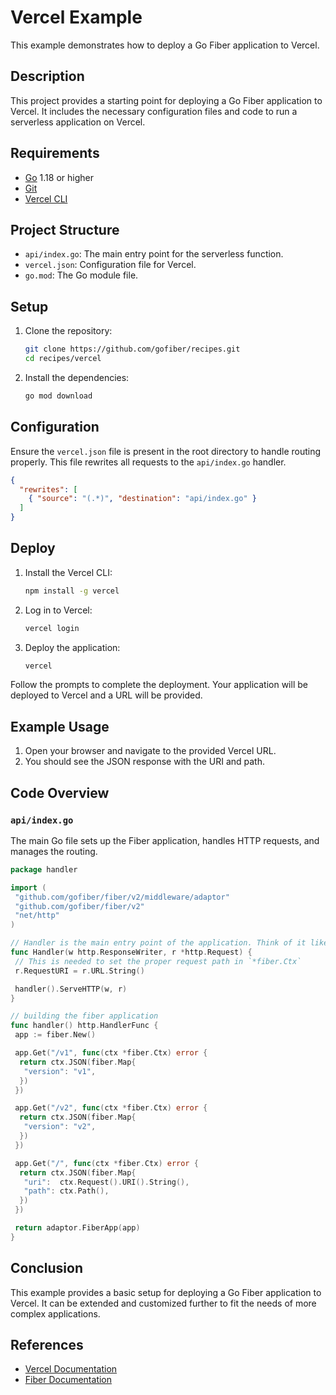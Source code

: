 # Vercel Example

This example demonstrates how to deploy a Go Fiber application to Vercel.

## Description

This project provides a starting point for deploying a Go Fiber application to Vercel. It includes the necessary configuration files and code to run a serverless application on Vercel.

## Requirements

- [Go](https://golang.org/dl/) 1.18 or higher
- [Git](https://git-scm.com/downloads)
- [Vercel CLI](https://vercel.com/download)

## Project Structure

- `api/index.go`: The main entry point for the serverless function.
- `vercel.json`: Configuration file for Vercel.
- `go.mod`: The Go module file.

## Setup

1. Clone the repository:
    ```bash
    git clone https://github.com/gofiber/recipes.git
    cd recipes/vercel
    ```

2. Install the dependencies:
    ```bash
    go mod download
    ```

## Configuration

Ensure the `vercel.json` file is present in the root directory to handle routing properly. This file rewrites all requests to the `api/index.go` handler.

```json
{
  "rewrites": [
    { "source": "(.*)", "destination": "api/index.go" }
  ]
}
```

## Deploy

1. Install the Vercel CLI:
    ```bash
    npm install -g vercel
    ```

2. Log in to Vercel:
    ```bash
    vercel login
    ```

3. Deploy the application:
    ```bash
    vercel
    ```

Follow the prompts to complete the deployment. Your application will be deployed to Vercel and a URL will be provided.

## Example Usage

1. Open your browser and navigate to the provided Vercel URL.
2. You should see the JSON response with the URI and path.

## Code Overview

### `api/index.go`

The main Go file sets up the Fiber application, handles HTTP requests, and manages the routing.

```go
package handler

import (
 "github.com/gofiber/fiber/v2/middleware/adaptor"
 "github.com/gofiber/fiber/v2"
 "net/http"
)

// Handler is the main entry point of the application. Think of it like the main() method
func Handler(w http.ResponseWriter, r *http.Request) {
 // This is needed to set the proper request path in `*fiber.Ctx`
 r.RequestURI = r.URL.String()

 handler().ServeHTTP(w, r)
}

// building the fiber application
func handler() http.HandlerFunc {
 app := fiber.New()

 app.Get("/v1", func(ctx *fiber.Ctx) error {
  return ctx.JSON(fiber.Map{
   "version": "v1",
  })
 })

 app.Get("/v2", func(ctx *fiber.Ctx) error {
  return ctx.JSON(fiber.Map{
   "version": "v2",
  })
 })

 app.Get("/", func(ctx *fiber.Ctx) error {
  return ctx.JSON(fiber.Map{
   "uri":  ctx.Request().URI().String(),
   "path": ctx.Path(),
  })
 })

 return adaptor.FiberApp(app)
}
```

## Conclusion

This example provides a basic setup for deploying a Go Fiber application to Vercel. It can be extended and customized further to fit the needs of more complex applications.

## References

- [Vercel Documentation](https://vercel.com/docs)
- [Fiber Documentation](https://docs.gofiber.io)
